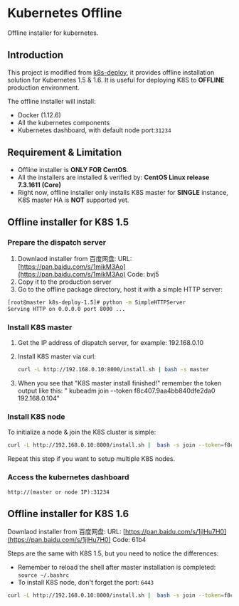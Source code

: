 # Kubernetes Offline

Offline installer for kubernetes.

## Introduction

This project is modified from [k8s-deploy](https://github.com/xiaoping378/k8s-deploy), it provides offline installation solution for Kubernetes 1.5 & 1.6. It is useful for deploying K8S to __OFFLINE__ production environment.

The offline installer will install:

* Docker (1.12.6)
* All the kubernetes components
* Kubernetes dashboard, with default node port:```31234```

## Requirement & Limitation

* Offline installer is __ONLY FOR CentOS__.
* All the installers are installed & verified by: __CentOS Linux release 7.3.1611 (Core)__
* Right now, offline installer only installs K8S master for __SINGLE__ instance, K8S master HA is __NOT__ supported yet.

## Offline installer for K8S 1.5

### Prepare the dispatch server
1. Downlaod installer from 百度网盘:
   URL: [https://pan.baidu.com/s/1mikM3Ao](https://pan.baidu.com/s/1mikM3Ao)
   Code: bvj5
2. Copy it to the production server
3. Go to the offline package directory, host it with a simple HTTP server:

```bash
[root@master k8s-deploy-1.5]# python -m SimpleHTTPServer
Serving HTTP on 0.0.0.0 port 8000 ...
```

### Install K8S master

1. Get the IP address of dispatch server, for example: 192.168.0.10
2. Install K8S master via curl:

   ```bash
   curl -L http://192.168.0.10:8000/install.sh | bash -s master
   ```
   
3. When you see that "K8S master install finished!" remember the token output like this: "  kubeadm join --token f8c407.9aa4bb840dfe2da0 192.168.0.104"

### Install K8S node

To initialize a node & join the K8S cluster is simple:

```bash
curl -L http://192.168.0.10:8000/install.sh |  bash -s join --token=f8c407.9aa4bb840dfe2da0 192.168.0.10
```

Repeat this step if you want to setup multiple K8S nodes.

### Access the kubernetes dashboard

```http://(master or node IP):31234```

## Offline installer for K8S 1.6

Downlaod installer from 百度网盘:
URL: [https://pan.baidu.com/s/1jIHu7H0](https://pan.baidu.com/s/1jIHu7H0)  Code: 61b4

Steps are the same with K8S 1.5, but you need to notice the differences:

* Remember to reload the shell after master installation is completed:  ```source ~/.bashrc```
* To install K8S node, don't forget the port: ```6443```

```bash
curl -L http://192.168.0.10:8000/install.sh |  bash -s join --token=f8c407.9aa4bb840dfe2da0 192.168.0.10:6443
```




